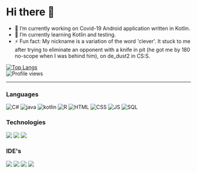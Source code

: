# Hi there 👋

- 🔭 I’m currently working on Covid-19 Android application written in Kotlin.
- 🌱 I’m currently learning Kotlin and testing.
- ⚡ Fun fact: My nickname is a variation of the word 'clever'. It stuck to me after trying to eliminate an opponent with a knife in pit (he got me by 180 no-scope when I was behind him), on de_dust2 in CS:S.

<!-- https://github.com/avinal/Profile-Readme-WakaTime -->

[![Top Langs](https://github-readme-stats.vercel.app/api/top-langs/?username=klewerro&layout=compact&count_private=true)](https://github.com/anuraghazra/github-readme-stats)  
![Profile views](https://gpvc.arturio.dev/Klewerro)

---
### Languages
<img alt="C#" src="https://img.icons8.com/color/48/000000/c-sharp-logo.png"/> <img alt="java" src="https://img.icons8.com/color/48/000000/java-coffee-cup-logo.png"/>
<img alt="kotlin" src="https://img.icons8.com/color/48/000000/kotlin.png"/>
<img alt="R" src="https://img.icons8.com/officel/40/000000/registered-trademark.png"/>
<img alt="HTML" src="https://img.icons8.com/color/48/000000/html-5.png"/>
<img alt="CSS" src="https://img.icons8.com/color/48/000000/css3.png"/>
<img alt="JS" src="https://img.icons8.com/color/48/000000/javascript.png"/>
<img alt="SQL" src="https://img.icons8.com/fluent/48/000000/database.png"/>
<br/>

### Technologies
<img src="https://img.icons8.com/color/48/000000/xamarin.png"/> <img src="https://img.icons8.com/fluent/48/000000/android-os.png"/>
<img src="https://img.icons8.com/color/48/000000/git.png"/>
<br/>

### IDE's
<img src="https://img.icons8.com/fluent/48/000000/visual-studio-2019.png"/> <img src="https://img.icons8.com/fluent/48/000000/visual-studio-code-2019.png"/>
<img src="https://img.icons8.com/color/48/000000/android-os.png"/>
<img src="https://img.icons8.com/color/48/000000/intellij-idea.png"/>
<br/>
